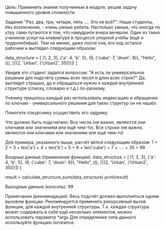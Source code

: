 Цель: Применить знания полученные в модуле, решив задачу повышенного уровня сложности

Задание "Раз, два, три, четыре, пять .... Это не всё?":
Наши студенты, без исключения, - очень умные ребята. 
Настолько умные, что иногда по утру сами путаются в том, что намудрили вчера вечером. 
Один из таких учеников уснул на клавиатуре в процессе упорной учёбы (ещё и трудолюбивые). 
Тем не менее, даже после сна, его код остался рабочим и выглядел следующим образом:

data_structure = [ [1, 2, 3], {'a': 4, 'b': 5}, (6, {'cube': 7, 'drum': 8}), "Hello", ((), [{(2, 'Urban', ('Urban2', 35))}]) ]

Увидев это студент задался вопросом:
"А есть ли универсальное решение для подсчёта суммы всех чисел и длин всех строк?" 
Да, выглядит страшно, да и обращаться нужно к каждой внутренней структуре (списку, словарю и т.д.) по-разному.

Ученику пришлось каждый раз использовать индексацию и обращение по ключам - универсального решения для таких структур он не нашёл.

Помогите сокурснику осуществить его задумку.

Что должно быть подсчитано: 
Все числа (не важно, являются они ключами или значениям или ещё чем-то). 
Все строки (не важно, являются они ключами или значениям или ещё чем-то)

Для примера, указанного выше, расчёт вёлся следующим образом: 
1 + 2 + 3 + len('a') + 4 + len('b') + 5 + 6 + len('cube') + 7 + .... + 35 = 99

Входные данные (применение функции): 
data_structure = [ [1, 2, 3], {'a': 4, 'b': 5}, (6, {'cube': 7, 'drum': 8}), "Hello", ((), [{(2, 'Urban', ('Urban2', 35))}]) ]

result = calculate_structure_sum(data_structure) print(result)

Выходные данные (консоль):
99

Примечания (рекомендации): 
Весь подсчёт должен выполняться одним вызовом функции. 
Рекомендуется применить рекурсивный вызов функции, для каждой внутренней структуры. 
Т.к. каждая структура может содержать в себе ещё несколько элементов, можно использовать параметр *args 
Для определения типа данного используйте функцию isinstance.